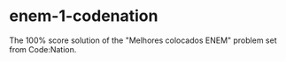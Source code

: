 # enem-1-codenation
The 100% score solution of the "Melhores colocados ENEM" problem set from Code:Nation.
